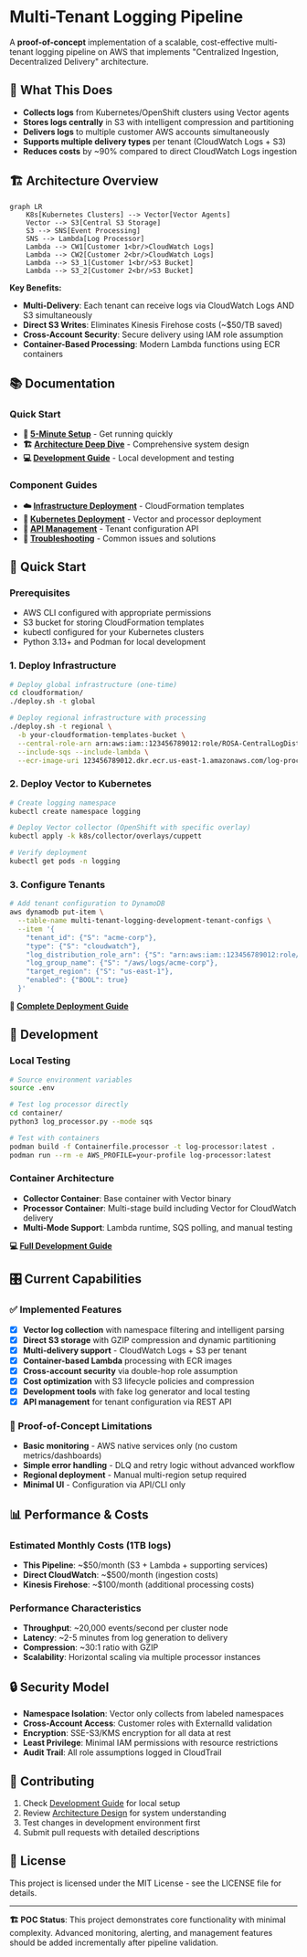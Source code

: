 # Multi-Tenant Logging Pipeline

A **proof-of-concept** implementation of a scalable, cost-effective multi-tenant logging pipeline on AWS that implements "Centralized Ingestion, Decentralized Delivery" architecture.

## 🚀 What This Does

- **Collects logs** from Kubernetes/OpenShift clusters using Vector agents
- **Stores logs centrally** in S3 with intelligent compression and partitioning  
- **Delivers logs** to multiple customer AWS accounts simultaneously
- **Supports multiple delivery types** per tenant (CloudWatch Logs + S3)
- **Reduces costs** by ~90% compared to direct CloudWatch Logs ingestion

## 🏗️ Architecture Overview

```mermaid
graph LR
    K8s[Kubernetes Clusters] --> Vector[Vector Agents]
    Vector --> S3[Central S3 Storage]
    S3 --> SNS[Event Processing]
    SNS --> Lambda[Log Processor]
    Lambda --> CW1[Customer 1<br/>CloudWatch Logs]
    Lambda --> CW2[Customer 2<br/>CloudWatch Logs]
    Lambda --> S3_1[Customer 1<br/>S3 Bucket]
    Lambda --> S3_2[Customer 2<br/>S3 Bucket]
```

**Key Benefits:**
- **Multi-Delivery**: Each tenant can receive logs via CloudWatch Logs AND S3 simultaneously
- **Direct S3 Writes**: Eliminates Kinesis Firehose costs (~$50/TB saved)
- **Cross-Account Security**: Secure delivery using IAM role assumption
- **Container-Based Processing**: Modern Lambda functions using ECR containers

## 📚 Documentation

### Quick Start
- **🚀 [5-Minute Setup](docs/deployment-guide.md)** - Get running quickly
- **🏗️ [Architecture Deep Dive](DESIGN.md)** - Comprehensive system design
- **💻 [Development Guide](CLAUDE.md)** - Local development and testing

### Component Guides
- **☁️ [Infrastructure Deployment](cloudformation/README.md)** - CloudFormation templates
- **🚢 [Kubernetes Deployment](k8s/README.md)** - Vector and processor deployment
- **🔌 [API Management](api/README.md)** - Tenant configuration API
- **🐛 [Troubleshooting](docs/troubleshooting.md)** - Common issues and solutions

## 🎯 Quick Start

### Prerequisites
- AWS CLI configured with appropriate permissions
- S3 bucket for storing CloudFormation templates  
- kubectl configured for your Kubernetes clusters
- Python 3.13+ and Podman for local development

### 1. Deploy Infrastructure
```bash
# Deploy global infrastructure (one-time)
cd cloudformation/
./deploy.sh -t global

# Deploy regional infrastructure with processing
./deploy.sh -t regional \
  -b your-cloudformation-templates-bucket \
  --central-role-arn arn:aws:iam::123456789012:role/ROSA-CentralLogDistributionRole-abcd1234 \
  --include-sqs --include-lambda \
  --ecr-image-uri 123456789012.dkr.ecr.us-east-1.amazonaws.com/log-processor:latest
```

### 2. Deploy Vector to Kubernetes
```bash
# Create logging namespace
kubectl create namespace logging

# Deploy Vector collector (OpenShift with specific overlay)
kubectl apply -k k8s/collector/overlays/cuppett

# Verify deployment
kubectl get pods -n logging
```

### 3. Configure Tenants
```bash
# Add tenant configuration to DynamoDB
aws dynamodb put-item \
  --table-name multi-tenant-logging-development-tenant-configs \
  --item '{
    "tenant_id": {"S": "acme-corp"},
    "type": {"S": "cloudwatch"},
    "log_distribution_role_arn": {"S": "arn:aws:iam::123456789012:role/LogDistributionRole"},
    "log_group_name": {"S": "/aws/logs/acme-corp"},
    "target_region": {"S": "us-east-1"},
    "enabled": {"BOOL": true}
  }'
```

**📖 [Complete Deployment Guide](docs/deployment-guide.md)**

## 🔧 Development

### Local Testing
```bash
# Source environment variables
source .env

# Test log processor directly
cd container/
python3 log_processor.py --mode sqs

# Test with containers
podman build -f Containerfile.processor -t log-processor:latest .
podman run --rm -e AWS_PROFILE=your-profile log-processor:latest
```

### Container Architecture
- **Collector Container**: Base container with Vector binary
- **Processor Container**: Multi-stage build including Vector for CloudWatch delivery
- **Multi-Mode Support**: Lambda runtime, SQS polling, and manual testing

**💻 [Full Development Guide](CLAUDE.md)**

## 🎛️ Current Capabilities

### ✅ Implemented Features
- [x] **Vector log collection** with namespace filtering and intelligent parsing
- [x] **Direct S3 storage** with GZIP compression and dynamic partitioning
- [x] **Multi-delivery support** - CloudWatch Logs + S3 per tenant
- [x] **Container-based Lambda** processing with ECR images
- [x] **Cross-account security** via double-hop role assumption
- [x] **Cost optimization** with S3 lifecycle policies and compression
- [x] **Development tools** with fake log generator and local testing
- [x] **API management** for tenant configuration via REST API

### 🚧 Proof-of-Concept Limitations
- **Basic monitoring** - AWS native services only (no custom metrics/dashboards)
- **Simple error handling** - DLQ and retry logic without advanced workflow
- **Regional deployment** - Manual multi-region setup required
- **Minimal UI** - Configuration via API/CLI only

## 📊 Performance & Costs

### Estimated Monthly Costs (1TB logs)
- **This Pipeline**: ~$50/month (S3 + Lambda + supporting services)
- **Direct CloudWatch**: ~$500/month (ingestion costs)
- **Kinesis Firehose**: ~$100/month (additional processing costs)

### Performance Characteristics
- **Throughput**: ~20,000 events/second per cluster node
- **Latency**: ~2-5 minutes from log generation to delivery
- **Compression**: ~30:1 ratio with GZIP
- **Scalability**: Horizontal scaling via multiple processor instances

## 🔒 Security Model

- **Namespace Isolation**: Vector only collects from labeled namespaces
- **Cross-Account Access**: Customer roles with ExternalId validation
- **Encryption**: SSE-S3/KMS encryption for all data at rest
- **Least Privilege**: Minimal IAM permissions with resource restrictions
- **Audit Trail**: All role assumptions logged in CloudTrail

## 🤝 Contributing

1. Check [Development Guide](CLAUDE.md) for local setup
2. Review [Architecture Design](DESIGN.md) for system understanding
3. Test changes in development environment first
4. Submit pull requests with detailed descriptions

## 📄 License

This project is licensed under the MIT License - see the LICENSE file for details.

---

**🏗️ POC Status**: This project demonstrates core functionality with minimal complexity. Advanced monitoring, alerting, and management features should be added incrementally after pipeline validation.
